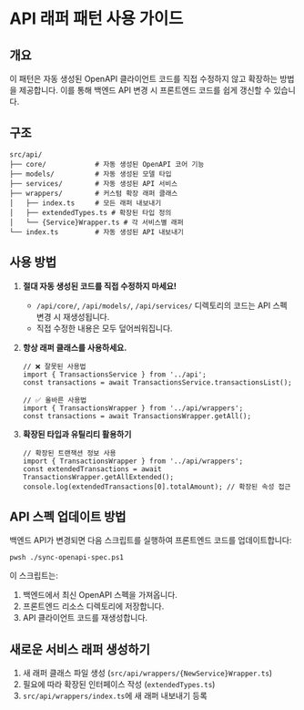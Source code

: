 # API 래퍼 패턴 사용 가이드

## 개요

이 패턴은 자동 생성된 OpenAPI 클라이언트 코드를 직접 수정하지 않고 확장하는 방법을 제공합니다. 이를 통해 백엔드 API 변경 시 프론트엔드 코드를 쉽게 갱신할 수 있습니다.

## 구조

```
src/api/
├── core/            # 자동 생성된 OpenAPI 코어 기능
├── models/          # 자동 생성된 모델 타입
├── services/        # 자동 생성된 API 서비스
├── wrappers/        # 커스텀 확장 래퍼 클래스
│   ├── index.ts     # 모든 래퍼 내보내기
│   ├── extendedTypes.ts # 확장된 타입 정의
│   └── {Service}Wrapper.ts # 각 서비스별 래퍼
└── index.ts         # 자동 생성된 API 내보내기
```

## 사용 방법

1. **절대 자동 생성된 코드를 직접 수정하지 마세요!**
   - `/api/core/`, `/api/models/`, `/api/services/` 디렉토리의 코드는 API 스펙 변경 시 재생성됩니다.
   - 직접 수정한 내용은 모두 덮어씌워집니다.

2. **항상 래퍼 클래스를 사용하세요.**
   ```tsx
   // ❌ 잘못된 사용법
   import { TransactionsService } from '../api';
   const transactions = await TransactionsService.transactionsList();

   // ✅ 올바른 사용법
   import { TransactionsWrapper } from '../api/wrappers';
   const transactions = await TransactionsWrapper.getAll();
   ```

3. **확장된 타입과 유틸리티 활용하기**
   ```tsx
   // 확장된 트랜잭션 정보 사용
   import { TransactionsWrapper } from '../api/wrappers';
   const extendedTransactions = await TransactionsWrapper.getAllExtended();
   console.log(extendedTransactions[0].totalAmount); // 확장된 속성 접근
   ```

## API 스펙 업데이트 방법

백엔드 API가 변경되면 다음 스크립트를 실행하여 프론트엔드 코드를 업데이트합니다:

```
pwsh ./sync-openapi-spec.ps1
```

이 스크립트는:
1. 백엔드에서 최신 OpenAPI 스펙을 가져옵니다.
2. 프론트엔드 리소스 디렉토리에 저장합니다.
3. API 클라이언트 코드를 재생성합니다.

## 새로운 서비스 래퍼 생성하기

1. 새 래퍼 클래스 파일 생성 (`src/api/wrappers/{NewService}Wrapper.ts`)
2. 필요에 따라 확장된 인터페이스 작성 (`extendedTypes.ts`)
3. `src/api/wrappers/index.ts`에 새 래퍼 내보내기 등록

